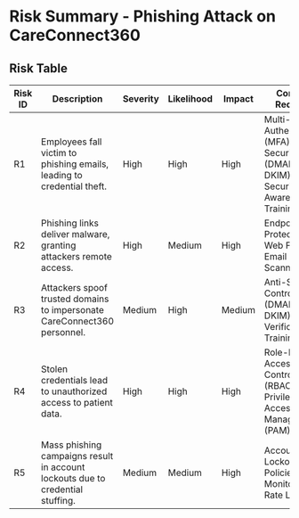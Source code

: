 # **Risk Summary - Phishing Attack on CareConnect360**

## **Risk Table**
| **Risk ID** | **Description** | **Severity** | **Likelihood** | **Impact** | **Controls Required** |
|------------|----------------|-------------|---------------|------------|----------------|
| R1 | Employees fall victim to phishing emails, leading to credential theft. | High | High | High | Multi-Factor Authentication (MFA), Email Security (DMARC, SPF, DKIM), Security Awareness Training |
| R2 | Phishing links deliver malware, granting attackers remote access. | High | Medium | High | Endpoint Protection, Web Filtering, Email Scanning |
| R3 | Attackers spoof trusted domains to impersonate CareConnect360 personnel. | Medium | High | Medium | Anti-Spoofing Controls (DMARC, SPF, DKIM), User Verification Training |
| R4 | Stolen credentials lead to unauthorized access to patient data. | High | High | High | Role-Based Access Control (RBAC), Privileged Access Management (PAM) |
| R5 | Mass phishing campaigns result in account lockouts due to credential stuffing. | Medium | Medium | High | Account Lockout Policies, SIEM Monitoring, Rate Limiting |